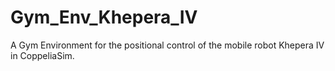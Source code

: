 # Gym_Env_Khepera_IV
A Gym Environment for the positional control of the mobile robot Khepera IV in CoppeliaSim.
